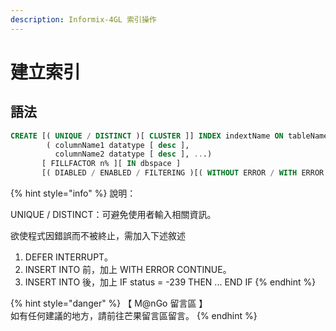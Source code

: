 ```yaml
---
description: Informix-4GL 索引操作
---
```


# 建立索引

## 語法

```sql
CREATE [( UNIQUE / DISTINCT )[ CLUSTER ]] INDEX indextName ON tableName
        ( columnName1 datatype [ desc ],
          columnName2 datatype [ desc ], ...)
       [ FILLFACTOR n% ][ IN dbspace ]
       [( DIABLED / ENABLED / FILTERING )[( WITHOUT ERROR / WITH ERROR )]]
```

{% hint style="info" %}
說明：

UNIQUE / DISTINCT：可避免使用者輸入相關資訊。

欲使程式因錯誤而不被終止，需加入下述敘述

1. DEFER INTERRUPT。
2. INSERT INTO 前，加上 WITH ERROR CONTINUE。
3. INSERT INTO 後，加上 IF status = -239 THEN ... END IF
{% endhint %}

{% hint style="danger" %}
【 M@nGo 留言區 】\
如有任何建議的地方，請前往芒果留言區留言。
{% endhint %}
